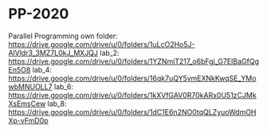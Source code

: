 # PP-2020
Parallel Programming
own folder: https://drive.google.com/drive/u/0/folders/1uLcO2Ho5J-AlVldr3_3MZ7L0kJ_MXJQJ
lab_2: https://drive.google.com/drive/u/0/folders/1YZNmiT217_o6bFgj_G7EIBaGfQgEn5O8
lab_4: https://drive.google.com/drive/u/0/folders/16qk7uQY5vmEXNkKwqSE_YMowbMNUOLL7
lab_6: https://drive.google.com/drive/u/0/folders/1kXVfGAV0R70kARx0U51zCJMkXsEmsCew
lab_8: https://drive.google.com/drive/u/0/folders/1dC1E6n2NO0tqQLZyuoWdmOHXp-vFmD0p
